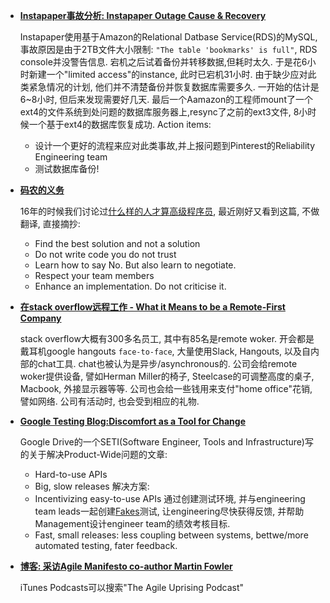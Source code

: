 
- [**Instapaper事故分析: Instapaper Outage Cause & Recovery**](https://medium.com/making-instapaper/instapaper-outage-cause-recovery-3c32a7e9cc5f#.i1k13dx2g)

    Instapaper使用基于Amazon的Relational Datbase Service(RDS)的MySQL, 事故原因是由于2TB文件大小限制: `"The table 'bookmarks' is full"`, RDS console并没警告信息. 宕机之后试着备份并转移数据,但耗时太久. 于是花6小时新建一个"limited access"的instance, 此时已宕机31小时. 由于缺少应对此类紧急情况的计划, 他们并不清楚备份并恢复数据库需要多久. 一开始的估计是6~8小时, 但后来发现需要好几天. 最后一个Aamazon的工程师mount了一个ext4的文件系统到处问题的数据库服务器上,resync了之前的ext3文件, 8小时候一个基于ext4的数据库恢复成功. Action items:
  - 设计一个更好的流程来应对此类事故,并上报问题到Pinterest的Reliability Engineering team
  - 测试数据库备份!


- [**码农的义务**](https://dev.to/steliosvoskos/the-obligation-of-a-software-developer)
 
    16年的时候我们讨论过[什么样的人才算高级程序员](http://ninjadevops.com/weekly/2016/12/17/ninja-devops-weekly.html), 最近刚好又看到这篇, 不做翻译, 直接摘抄:
  
  - Find the best solution and not a solution
  - Do not write code you do not trust
  - Learn how to say No. But also learn to negotiate.
  - Respect your team members
  - Enhance an implementation. Do not criticise it.


- [**在stack overflow远程工作 - What it Means to be a Remote-First Company**](http://www.stackoverflow.blog/code-for-a-living/what-it-means-to-be-a-remote-first-company)

    stack overflow大概有300多名员工, 其中有85名是remote woker. 开会都是戴耳机google
     hangouts `face-to-face`, 大量使用Slack, Hangouts, 以及自内部的chat工具. chat也被认为是异步/asynchronous的. 公司会给remote woker提供设备, 譬如Herman Miller的椅子, Steelcase的可调整高度的桌子, Macbook, 外接显示器等等. 公司也会给一些钱用来支付"home office"花销, 譬如网络. 公司有活动时, 也会受到相应的礼物. 


- [**Google Testing Blog:Discomfort as a Tool for Change**](https://testing.googleblog.com/2017/02/discomfort-as-tool-for-change.html)

    Google Drive的一个SETI(Software Engineer, Tools and Infrastructure)写的关于解决Product-Wide问题的文章:
     - Hard-to-use APIs
     - Big, slow releases
    解决方案:
     - Incentivizing easy-to-use APIs 通过创建测试环境, 并与engineering team leads一起创建[Fakes](https://testing.googleblog.com/2013/07/testing-on-toilet-know-your-test-doubles.html)测试, 让engineering尽快获得反馈, 并帮助Management设计engineer team的绩效考核目标. 
     - Fast, small releases: less coupling between systems, bettwe/more automated testing, fater feedback.


- [**博客: 采访Agile Manifesto co-author Martin Fowler**](http://www.stitcher.com/podcast/the-agile-uprising-podcast/e/manifesto-coauthor-interview-martin-fowler-49106530?autoplay=true)

    iTunes Podcasts可以搜索"The Agile Uprising Podcast"
